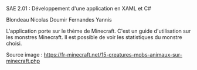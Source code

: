 SAE 2.01 : Développement d'une application en XAML et C#


Blondeau Nicolas
Doumir Fernandes Yannis

L'application porte sur le thème de Minecraft. C'est un guide d'utilisation sur les monstres Minecraft.
Il est possible de voir les statistiques du monstre choisi.

Source image : https://fr-minecraft.net/15-creatures-mobs-animaux-sur-minecraft.php